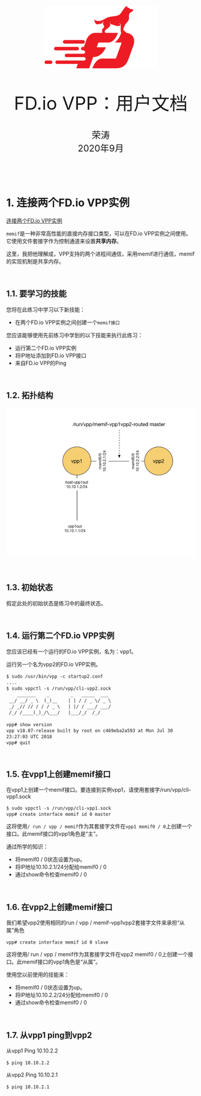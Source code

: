 <div align=center>
	<img src="_v_images/20200904171558212_22234.png" width="300"> 
</div>

<br/>
<br/>
<br/>

<center><font size='20'>FD.io VPP：用户文档</font></center>
<br/>
<br/>
<center><font size='5'>荣涛</font></center>
<center><font size='5'>2020年9月</font></center>
<br/>
<br/>
<br/>
<br/>




# 1. 连接两个FD.io VPP实例

[连接两个FD.io VPP实例](https://fd.io/docs/vpp/master/gettingstarted/progressivevpp/twovppinstances.html)

`memif`是一种非常高性能的直接内存接口类型，可以在FD.io VPP实例之间使用。它使用文件套接字作为控制通道来设置**共享内存**。

这里，我把他理解成，VPP支持的两个进程间通信，采用memif进行通信，memif的实现机制是共享内存。

<br/>

## 1.1. 要学习的技能

您将在此练习中学习以下新技能：

* 在两个FD.io VPP实例之间创建一个`memif接口`

您应该能够使用先前练习中学到的以下技能来执行此练习：

* 运行第二个FD.io VPP实例
* 将IP地址添加到FD.io VPP接口
* 来自FD.io VPP的Ping

<br/>

## 1.2. 拓扑结构

![连接两个FD.io VPP拓扑](_v_images/20200907102204795_1499.png)

<br/>

## 1.3. 初始状态

假定此处的初始状态是练习中的最终状态。

<br/>

## 1.4. 运行第二个FD.io VPP实例

您应该已经有一个运行的FD.io VPP实例，名为：vpp1。

运行另一个名为vpp2的FD.io VPP实例。

```
$ sudo /usr/bin/vpp -c startup2.conf
....
$ sudo vppctl -s /run/vpp/cli-vpp2.sock
    _______    _        _   _____  ___
 __/ __/ _ \  (_)__    | | / / _ \/ _ \
 _/ _// // / / / _ \   | |/ / ___/ ___/
 /_/ /____(_)_/\___/   |___/_/  /_/

vpp# show version
vpp v18.07-release built by root on c469eba2a593 at Mon Jul 30 23:27:03 UTC 2018
vpp# quit
```

<br/>

## 1.5. 在vpp1上创建memif接口
在vpp1上创建一个memif接口。要连接到实例vpp1，请使用套接字/run/vpp/cli-vpp1.sock

```
$ sudo vppctl -s /run/vpp/cli-vpp1.sock
vpp# create interface memif id 0 master
```

这将使用`/ run / vpp / memif`作为其套接字文件在`vpp1 memif0 / 0`上创建一个接口。此memif接口的vpp1角色是“主”。

通过所学的知识：

* 将memif0 / 0状态设置为up。
* 将IP地址10.10.2.1/24分配给memif0 / 0
* 通过show命令检查memif0 / 0

<br/>

## 1.6. 在vpp2上创建memif接口
我们希望vpp2使用相同的run / vpp / memif-vpp1vpp2套接字文件来承担“从属”角色

```
vpp# create interface memif id 0 slave
```

这将使用/ run / vpp / memif作为其套接字文件在vpp2 memif0 / 0上创建一个接口。此memif接口的vpp1角色是“从属”。

使用您以前使用的技能来：

* 将memif0 / 0状态设置为up。
* 将IP地址10.10.2.2/24分配给memif0 / 0
* 通过show命令检查memif0 / 0

<br/>

## 1.7. 从vpp1 ping到vpp2

从vpp1 Ping 10.10.2.2

```
$ ping 10.10.2.2
```

从vpp2 Ping 10.10.2.1

```
$ ping 10.10.2.1
```

<br/>
